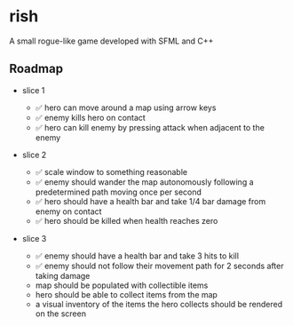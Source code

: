 # rish

A small rogue-like game developed with SFML and C++

## Roadmap

- slice 1

  - ✅ hero can move around a map using arrow keys
  - ✅ enemy kills hero on contact
  - ✅ hero can kill enemy by pressing attack when adjacent to the enemy

- slice 2

  - ✅ scale window to something reasonable
  - ✅ enemy should wander the map autonomously following a predetermined path moving once per second
  - ✅ hero should have a health bar and take 1/4 bar damage from enemy on contact
  - ✅ hero should be killed when health reaches zero

- slice 3
  - ✅ enemy should have a health bar and take 3 hits to kill
  - ✅ enemy should not follow their movement path for 2 seconds after taking damage
  - map should be populated with collectible items
  - hero should be able to collect items from the map
  - a visual inventory of the items the hero collects should be rendered on the screen

